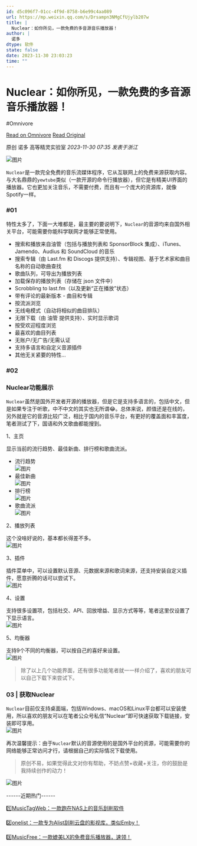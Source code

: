 ```yaml
---
id: d5c096f7-01cc-4f9d-8758-b6e99c4aa089
url: https://mp.weixin.qq.com/s/Drsampn3NMgCfUjylb207w
title: |
  Nuclear：如你所见，一款免费的多音源音乐播放器！
author: |
  诺多
dtype: 软件
state: false
date: 2023-11-30 23:03:23
time: ""
---
```

# Nuclear：如你所见，一款免费的多音源音乐播放器！
#Omnivore

[Read on Omnivore](https://omnivore.app/me/https-mp-weixin-qq-com-s-drsampn-3-n-mg-cf-ujylb-207-w-18c20c17188)
[Read Original](https://mp.weixin.qq.com/s/Drsampn3NMgCfUjylb207w)

原创 诺多  高等精灵实验室 _2023-11-30 07:35_ _发表于浙江_ 

![图片](https://proxy-prod.omnivore-image-cache.app/0x0,s62c2bfghVHXOmZNA63NGP7S69dOOZzAuyrQFvsa1WIo/https://mmbiz.qpic.cn/sz_mmbiz_jpg/kTRxeiaUqNEibmiaribkwfFSyROQrv4O5YxUG4AkksMXUyDJV8Q0Cnf4q3iaugqtLMPQRIKjt1z3Tmmr8DGGwficrrUA/640?wx_fmt=jpeg&from=appmsg)

`Nuclear`是一款完全免费的音乐流媒体程序，它从互联网上的免费来源获取内容。与大名鼎鼎的`yewtube`类似（一款开源的命令行播放器），但它是有精美UI界面的播放器。它也更加关注音乐，不需要付费，而且有一个庞大的资源库，就像Spotify一样。

### #01

特性太多了，下面一大堆都是，最主要的要说明下，`Nuclear`的音源均来自国外相关平台，可能需要你能科学联网才能够正常使用。

* 搜索和播放来自油管（包括与播放列表和 SponsorBlock 集成）、iTunes、Jamendo、Audius 和 SoundCloud 的音乐
* 搜索专辑（由 Last.fm 和 Discogs 提供支持）、专辑视图、基于艺术家和曲目名称的自动歌曲查找
* 歌曲队列，可导出为播放列表
* 加载保存的播放列表（存储在 json 文件中）
* Scrobbling to last.fm（以及更新“正在播放”状态）
* 带有评论的最新版本 - 曲目和专辑
* 按流派浏览
* 无线电模式（自动将相似的曲目排队）
* 无限下载（由 油管 提供支持）、实时显示歌词
* 按受欢迎程度浏览
* 最喜欢的曲目列表
* 无账户/无广告/无需认证
* 支持多语言和自定义音源插件
* 其他无关紧要的特性...

### #02

### Nuclear功能展示

`Nuclear`虽然是国外开发者开源的播放器，但是它是支持多语言的，包括中文，但是如果专注于听歌，中不中文的其实也无所谓😂。总体来说，颜值还是在线的，另外就是它的音源比较广泛，相比于国内的音乐平台，有更好的覆盖面和丰富度，笔者测试了下，国语和外文歌曲都能搜到。

1、主页

显示当前的流行趋势、最佳新曲、排行榜和歌曲流派。

* 流行趋势  
![图片](https://proxy-prod.omnivore-image-cache.app/0x0,sdP9fzFV4Pg6kurjlSKHC-IQSV1ErENogZ0HoTqURyao/https://mmbiz.qpic.cn/sz_mmbiz_jpg/kTRxeiaUqNEibmiaribkwfFSyROQrv4O5YxUCLoPueE8Jc4oicRmEs8FfU4I6AL5uuuia7bs9kvKXUdByh5dotHDVbBA/640?wx_fmt=jpeg&from=appmsg)
* 最佳新曲  
![图片](https://proxy-prod.omnivore-image-cache.app/0x0,spfFrLdR6vFwuL4T04HAvqz_vr4d4pbzLBvZdzfDU8XY/https://mmbiz.qpic.cn/sz_mmbiz_jpg/kTRxeiaUqNEibmiaribkwfFSyROQrv4O5YxUzMxzT5u31ALEWt0Kf8VBrrbNW4ngNxLpjErIJT7Zick88URjXdD0h8w/640?wx_fmt=jpeg&from=appmsg)
* 排行榜  
![图片](https://proxy-prod.omnivore-image-cache.app/0x0,sgJjbfB4GzCsT-Abuz7419nTCYYgiTF9b0TxHnXMBUvQ/https://mmbiz.qpic.cn/sz_mmbiz_jpg/kTRxeiaUqNEibmiaribkwfFSyROQrv4O5YxU0Nia9qVQibAicFzzP8wQY19e7pf9ZWfupm6SjB06wtf5fiaIXNtYFrpqeg/640?wx_fmt=jpeg&from=appmsg)
* 歌曲流派  
![图片](https://proxy-prod.omnivore-image-cache.app/0x0,s3pMxccPsLkXkje1Xa_4LTijiy8VnrQHaajfYj0WuD_Y/https://mmbiz.qpic.cn/sz_mmbiz_jpg/kTRxeiaUqNEibmiaribkwfFSyROQrv4O5YxULBr6fox9XecibicRXZD6S0GkOJeCmVrfFY82S1nV4zaj79RrhG2vo6Kg/640?wx_fmt=jpeg&from=appmsg)

2、播放列表

这个没啥好说的，基本都长得差不多。  
![图片](https://proxy-prod.omnivore-image-cache.app/0x0,ss09o_0Fqe8YrzeAkW9ie2ujTk9q4WCjAZU9y2kTD0Y8/https://mmbiz.qpic.cn/sz_mmbiz_jpg/kTRxeiaUqNEibmiaribkwfFSyROQrv4O5YxUZIduO4YCdVPaaDiaednZdcAW2qvXtJNQDgibznVLRwH7EqfdLEalI2hA/640?wx_fmt=jpeg&from=appmsg)

3、插件

插件菜单中，可以设置默认音源、元数据来源和歌词来源，还支持安装自定义插件，愿意折腾的话可以尝试下。  
![图片](https://proxy-prod.omnivore-image-cache.app/0x0,sv8k20YmVlx4gCEQX9UKmkN--Xz-CfPV-csi6iRvWJuk/https://mmbiz.qpic.cn/sz_mmbiz_jpg/kTRxeiaUqNEibmiaribkwfFSyROQrv4O5YxUEQvRiaibUuzbxq7MEVnTBiasRZ7259e5DsXwpeVVY1zmC7ngIn2LjBGcA/640?wx_fmt=jpeg&from=appmsg)

4、设置

支持很多设置项，包括社交、API、回放增益、显示方式等等，笔者这里仅设置了下显示语言。  
![图片](https://proxy-prod.omnivore-image-cache.app/0x0,s5ha7XTN44DXRea_VS_YbgF8Zz-1N4B-4rtOMCy58iFU/https://mmbiz.qpic.cn/sz_mmbiz_jpg/kTRxeiaUqNEibmiaribkwfFSyROQrv4O5YxUEYKPXImVcE5FuxNfJGAb6fubMMdSuVCuwmL1G6KqDcw9v5jRZZujlg/640?wx_fmt=jpeg&from=appmsg)

5、均衡器

支持9个不同的均衡器，可以按自己的喜好来设置。  
![图片](https://proxy-prod.omnivore-image-cache.app/0x0,sMvKlcfGOMEAXGKk0tIKW5rpc8ldOeVSlfRaOmNwuGVM/https://mmbiz.qpic.cn/sz_mmbiz_jpg/kTRxeiaUqNEibmiaribkwfFSyROQrv4O5YxUpsA1KjjraSopoyaB9e7L0KAONQNFh2rCDSxCSaVuR28LoMP2xaic1QA/640?wx_fmt=jpeg&from=appmsg)

> 除了以上几个功能界面，还有很多功能笔者就一一样介绍了，喜欢的朋友可以自己下载下来尝试下。

### 03 | 获取Nuclear

`Nuclear`目前仅支持桌面端，包括Windows、macOS和Linux平台都可以安装使用，所以喜欢的朋友可以在笔者公众号私信“Nuclear”即可快速获取下载链接，安装即可享用。  
![图片](https://proxy-prod.omnivore-image-cache.app/0x0,sdBlX9UvpRj-BF3U4Tv8NgpTn73rLCRFfGSGJbF0jddI/https://mmbiz.qpic.cn/sz_mmbiz_jpg/kTRxeiaUqNEibmiaribkwfFSyROQrv4O5YxUcxElCtbCqJKdHqCia2HuJBaCgCQ15xPr0Cy9ziaG8lc2NBbrBSYZ6mhQ/640?wx_fmt=jpeg&from=appmsg)

再次温馨提示：由于`Nuclear`默认的音源使用的是国外平台的资源，可能需要你的网络能够正常访问才行，请根据自己的实际情况下载使用。

> 原创不易，如果觉得此文对你有帮助，不妨点赞+收藏+关注，你的鼓励是我持续创作的动力！

![图片](https://proxy-prod.omnivore-image-cache.app/0x0,sAQuWrbSYK7BnlDflDJRnSLfVKkKm4-L8uZ7D8-KoZ-M/https://mmbiz.qpic.cn/sz_mmbiz_gif/kTRxeiaUqNEibmiaribkwfFSyROQrv4O5YxUOV0xjqxIQE4SN4Ab0qZiaDojVe30ibEC23j9ojsq4R0JPIu7u96BTLibg/640?wx_fmt=gif&from=appmsg)

\------近期热门\------

1️⃣[MusicTagWeb：一款跑在NAS上的音乐刮削软件](http://mp.weixin.qq.com/s?%5F%5Fbiz=MzA4MjkzMTcxMg==&mid=2449044301&idx=1&sn=45cb56ff75f7742f1af9564453d726c3&chksm=8bf3ea22bc84633406fcab300570b64ecedf27482012b5ee5736cb53e020ec0cdb65462b389f&scene=21#wechat%5Fredirect)  

2️⃣[onelist：一款专为Alist刮削云盘的影视库，类似Emby！](http://mp.weixin.qq.com/s?%5F%5Fbiz=MzA4MjkzMTcxMg==&mid=2449044108&idx=1&sn=7ec5c1530453da030d3996838bd2d892&chksm=8bf3ebe3bc8462f5d0182932b1ca28819273486b1e2a14be65bd07ebeeefb2dc9056cdb16868&scene=21#wechat%5Fredirect)  

3️⃣[MusicFree：一款媲美LX的免费音乐播放器，速领！](http://mp.weixin.qq.com/s?%5F%5Fbiz=MzA4MjkzMTcxMg==&mid=2449043998&idx=1&sn=a57b0e1ccd2a1b2e773fd3feb0fd7c1c&chksm=8bf3eb71bc846267384f1ab9a0aae556dd4847c20a0f9ca0a5842ef77c8f76719423d2cb9a10&scene=21#wechat%5Fredirect)  



